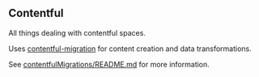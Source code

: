 ## Contentful
All things dealing with contentful spaces.

Uses [contentful-migration](https://github.com/contentful/contentful-migration) for content creation and data transformations.

See [contentfulMigrations/README.md](https://github.com/ndlib/contentful/blob/master/contentfulMigrations/README.md) for more information.
